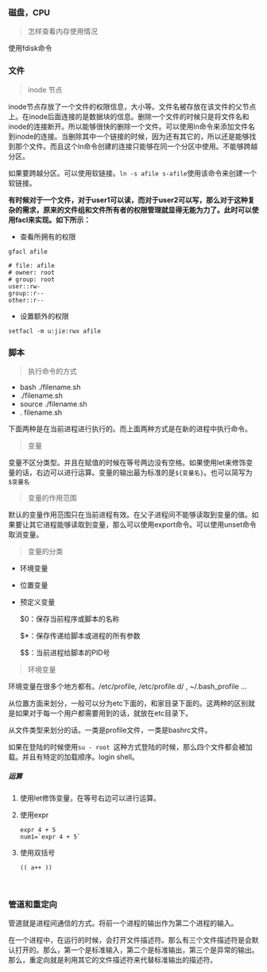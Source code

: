 ### 磁盘，CPU

> 怎样查看内存使用情况

使用fdisk命令

### 文件

> inode 节点

inode节点存放了一个文件的权限信息，大小等。文件名被存放在该文件的父节点上。在inode后面连接的是数据块的信息。删除一个文件的时候只是将文件名和inode的连接断开。所以能够很快的删除一个文件。可以使用ln命令来添加文件名到inode的连接。当删除其中一个链接的时候，因为还有其它的，所以还是能够找到那个文件。而且这个ln命令创建的连接只能够在同一个分区中使用。不能够跨越分区。

如果要跨越分区。可以使用软链接。`ln -s afile s-afile`使用该命令来创建一个软链接。

**有时候对于一个文件，对于user1可以读，而对于user2可以写，那么对于这种复杂的需求，原来的文件组和文件所有者的权限管理就显得无能为力了。此时可以使用facl来实现。如下所示：**

- 查看所拥有的权限

```
gfacl afile 

# file: afile
# owner: root
# group: root
user::rw-
group::r--
other::r--
```

- 设置额外的权限

```
setfacl -m u:jie:rwx afile
```

### 脚本

> 执行命令的方式

- bash ./filename.sh
- ./filename.sh 
- source ./filename.sh 
- . filename.sh

下面两种是在当前进程进行执行的。而上面两种方式是在新的进程中执行命令。

> 变量

变量不区分类型。并且在赋值的时候在等号两边没有空格。如果使用let来修饰变量的话，右边可以进行运算。变量的输出最为标准的是`${变量名}`。也可以简写为`$变量名`

> 变量的作用范围

默认的变量作用范围只在当前进程有效。在父子进程间不能够读取到变量的值。如果要让其它进程能够读取到变量，那么可以使用export命令。可以使用unset命令取消变量。

> 变量的分类

- 环境变量

- 位置变量

- 预定义变量

  $0：保存当前程序或脚本的名称

  $*：保存传递给脚本或进程的所有参数

  $$：当前进程给脚本的PID号

> 环境变量

环境变量在很多个地方都有。/etc/profile, /etc/profile.d/ , ~/.bash_profile ... 

从位置方面来划分，一般可以分为etc下面的，和家目录下面的。这两种的区别就是如果对于每一个用户都需要用到的话，就放在etc目录下。

从文件类型来划分的话。一类是profile文件，一类是bashrc文件。

如果在登陆的时候使用`su - root `这种方式登陆的时候，那么四个文件都会被加载。并且有特定的加载顺序。login shell。

##### 运算

1. 使用let修饰变量，在等号右边可以进行运算。

2. 使用expr

   ``` shell
   expr 4 + 5
   num1=`expr 4 + 5`
   ```

3. 使用双括号

   ```shell
   (( a++ ))
   ```

   ​	

### 管道和重定向

管道就是进程间通信的方式。将前一个进程的输出作为第二个进程的输入。

在一个进程中，在运行的时候，会打开文件描述符。那么有三个文件描述符是会默认打开的。那么，第一个是标准输入，第二个是标准输出，第三个是异常的输出。那么，重定向就是利用其它的文件描述符来代替标准输出的描述符。


